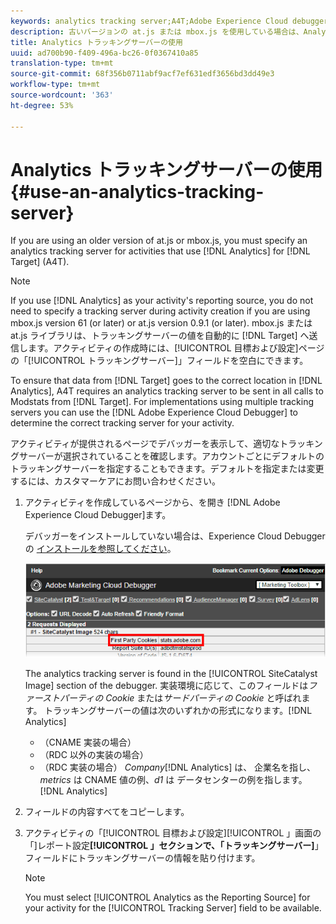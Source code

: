 ```yaml
---
keywords: analytics tracking server;A4T;Adobe Experience Cloud debugger;reporting source
description: 古いバージョンの at.js または mbox.js を使用している場合は、Analytics for Target（A4T）を使用するアクティビティ用に Analytics トラッキングサーバーを指定する必要があります。
title: Analytics トラッキングサーバーの使用
uuid: ad700b90-f409-496a-bc26-0f0367410a85
translation-type: tm+mt
source-git-commit: 68f356b0711abf9acf7ef631edf3656bd3dd49e3
workflow-type: tm+mt
source-wordcount: '363'
ht-degree: 53%

---
```



# Analytics トラッキングサーバーの使用{#use-an-analytics-tracking-server}

If you are using an older version of at.js or mbox.js, you must specify an analytics tracking server for activities that use [!DNL Analytics] for [!DNL Target] (A4T).

>[!NOTE]
>
>If you use [!DNL Analytics] as your activity&#39;s reporting source, you do not need to specify a tracking server during activity creation if you are using mbox.js version 61 (or later) or at.js version 0.9.1 (or later). mbox.js または at.js ライブラリは、トラッキングサーバーの値を自動的に [!DNL Target] へ送信します。アクティビティの作成時には、[!UICONTROL 目標および設定]ページの「[!UICONTROL トラッキングサーバー]」フィールドを空白にできます。

To ensure that data from [!DNL Target] goes to the correct location in [!DNL Analytics], A4T requires an analytics tracking server to be sent in all calls to Modstats from [!DNL Target]. For implementations using multiple tracking servers you can use the [!DNL Adobe Experience Cloud Debugger] to determine the correct tracking server for your activity.

アクティビティが提供されるページでデバッガーを表示して、適切なトラッキングサーバーが選択されていることを確認します。アカウントごとにデフォルトのトラッキングサーバーを指定することもできます。デフォルトを指定または変更するには、カスタマーケアにお問い合わせください。

1. アクティビティを作成しているページから、を開き [!DNL Adobe Experience Cloud Debugger]ます。

   デバッガーをインストールしていない場合は、Experience Cloud Debuggerの [インストールを参照してください](https://docs.adobe.com/content/help/en/debugger/using/install-debugger.html)。

   ![](assets/Screen_DebuggerTrackServ.png)

   The analytics tracking server is found in the [!UICONTROL SiteCatalyst Image] section of the debugger. 実装環境に応じて、このフィールドは&#x200B;*ファーストパーティの Cookie* または&#x200B;*サードパーティの Cookie* と呼ばれます。 トラッキングサーバーの値は次のいずれかの形式になります。[!DNL Analytics]

   * （CNAME 実装の場合）
   * （RDC 以外の実装の場合）
   * （RDC 実装の場合）
   *Company*[!DNL Analytics] は、 企業名を指し、*metrics* は CNAME 値の例、*d1* は データセンターの例を指します。[!DNL Analytics]
1. フィールドの内容すべてをコピーします。
1. アクティビティの「[!UICONTROL 目標および設定][!UICONTROL 」画面の「]レポート設定&#x200B;**[!UICONTROL 」セクションで、「トラッキングサーバー]**」フィールドにトラッキングサーバーの情報を貼り付けます。

   >[!NOTE]
   >
   >You must select [!UICONTROL Analytics as the Reporting Source] for your activity for the [!UICONTROL Tracking Server] field to be available.

